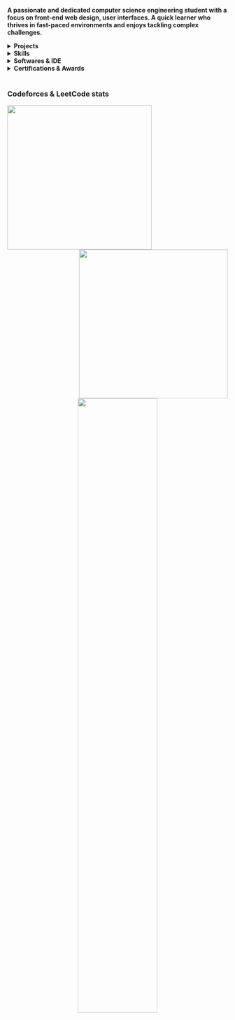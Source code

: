 <p><b>A passionate and dedicated computer science engineering student with a focus on front-end web design, user interfaces. A quick learner who thrives in fast-paced environments and enjoys tackling complex challenges.</b></p>

<details>
  <summary><b>Projects</b></summary>
  <ul type="disc">
    <li><i>Portfolio website <a href="https://tahsinhasib.github.io/Disha-Portfolio/">Disha's Portfolio Website</a></i></li>
    <li><i>Portfolio website <a href="https://tahsinhasib.github.io/Disha-Portfolio/">Disha's Portfolio Website</a></i></li>
  </ul>
</details>


<details>
  <summary><b>Skills</b></summary>
    <ul type="none">
      <li><b><i>Languages: </i></b><code>C++</code>,<code>Java</code>,<code>Python</code>,<code>Python</code></li>
      <li><b><i>Frontend Framework: </i></b><code>C++</code>,<code>Java</code>,<code>Python</code>,<code>Python</code></li>
      <li><p><img src = "https://github-readme-stats.vercel.app/api/top-langs/?username=tahsinhasib&show_icons=true&theme=github_dark&count_private=true&hide_border=false&layout=donut&langs_count=7&hide=plsql" width="330px"></p></li>
    </ul>
</details>

<details>
  <summary><b>Softwares & IDE</b></summary>
    <img src="https://img.icons8.com/?size=512&id=0OQR1FYCuA9f&format=png" width="40px"><img>
    <img src="https://img.icons8.com/?size=512&id=ezj3zaVtImPg&format=png" width="40px">
    <img src="https://img.icons8.com/?size=512&id=A9D8s9odUiU8&format=png" width="40px">
    <img src="https://img.icons8.com/?size=512&id=6RHskkZGRABM&format=png" width="40px">
    <img src="https://img.icons8.com/?size=512&id=laYYF3dV0Iew&format=png" width="40px">
    <img src="https://img.icons8.com/color/256/git.png" width="40px">
    <img src="https://img.icons8.com/fluency/256/obs-studio.png" width="40px">
    <img src="https://img.icons8.com/color/256/ms-word.png" width="40px">
    <img src="https://img.icons8.com/color/256/ms-powerpoint--v1.png" width="40px">
    <img src="https://img.icons8.com/color/256/ms-excel.png" width="40px">
    <img src="https://img.icons8.com/fluency/256/microsoft-teams-2019.png" width="40px">
    <img src="https://img.icons8.com/color/256/adobe-photoshop--v1.png" width="40px">
    <img src="https://img.icons8.com/?size=512&id=uVERmCBZZACL&format=png" width="40px">
</details>


<details>
  <summary><b>Certifications & Awards</b></summary>
  <ul type="disc">
    <li><i>Academic award at American International University - Bangladesh <a href="https://www.linkedin.com/feed/update/urn:li:activity:7091769365016039424/">Dean's List Award</a></i></li>
    <li><i>Computer hardware and software <a href="https://www.credly.com/badges/a4194921-7625-407c-93e7-48d55fdda832/linked_in_profile">IT Essentials issued by CISCO</a></i></li>
  </ul>
</details>




<br>
<div>
  <h3 align="left">Codeforces & LeetCode stats</h3>
  <img align="left" src = "https://github-readme-stats.vercel.app/api/top-langs/?username=tahsinhasib&show_icons=true&theme=github_dark&count_private=true&hide_border=false&layout=donut&langs_count=7&hide=plsql" width="330px">
  <a href="https://codeforces.com/profile/tahsinhasib"><img align="right" src="https://codeforces-readme-stats.vercel.app/api/card?username=tahsinhasib&theme=github_dark" width="340px"></a>
</div>

<br><br><br><br><br><br><br><br><br><br><br><br>
<div align="center">
  <img src = "https://leetcard.jacoblin.cool/tahsinhasib?ext=heatmap" width = "60%">
</div>



